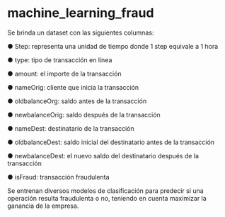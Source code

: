 # machine_learning_fraud

Se brinda un dataset con las siguientes columnas:

● Step: representa una unidad de tiempo donde 1 step equivale a 1 hora

● type: tipo de transacción en línea

● amount: el importe de la transacción

● nameOrig: cliente que inicia la transacción

● oldbalanceOrg: saldo antes de la transacción

● newbalanceOrig: saldo después de la transacción

● nameDest: destinatario de la transacción

● oldbalanceDest: saldo inicial del destinatario antes de la transacción

● newbalanceDest: el nuevo saldo del destinatario después de la transacción

● isFraud: transacción fraudulenta

Se entrenan diversos modelos de clasificación para predecir si una operación resulta fraudulenta o no, teniendo en cuenta maximizar la ganancia de la empresa.

